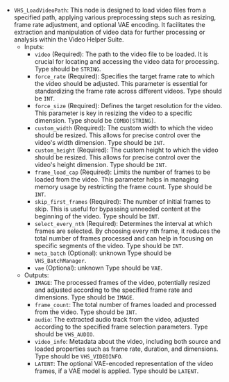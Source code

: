 - `VHS_LoadVideoPath`: This node is designed to load video files from a specified path, applying various preprocessing steps such as resizing, frame rate adjustment, and optional VAE encoding. It facilitates the extraction and manipulation of video data for further processing or analysis within the Video Helper Suite.
    - Inputs:
        - `video` (Required): The path to the video file to be loaded. It is crucial for locating and accessing the video data for processing. Type should be `STRING`.
        - `force_rate` (Required): Specifies the target frame rate to which the video should be adjusted. This parameter is essential for standardizing the frame rate across different videos. Type should be `INT`.
        - `force_size` (Required): Defines the target resolution for the video. This parameter is key in resizing the video to a specific dimension. Type should be `COMBO[STRING]`.
        - `custom_width` (Required): The custom width to which the video should be resized. This allows for precise control over the video's width dimension. Type should be `INT`.
        - `custom_height` (Required): The custom height to which the video should be resized. This allows for precise control over the video's height dimension. Type should be `INT`.
        - `frame_load_cap` (Required): Limits the number of frames to be loaded from the video. This parameter helps in managing memory usage by restricting the frame count. Type should be `INT`.
        - `skip_first_frames` (Required): The number of initial frames to skip. This is useful for bypassing unneeded content at the beginning of the video. Type should be `INT`.
        - `select_every_nth` (Required): Determines the interval at which frames are selected. By choosing every nth frame, it reduces the total number of frames processed and can help in focusing on specific segments of the video. Type should be `INT`.
        - `meta_batch` (Optional): unknown Type should be `VHS_BatchManager`.
        - `vae` (Optional): unknown Type should be `VAE`.
    - Outputs:
        - `IMAGE`: The processed frames of the video, potentially resized and adjusted according to the specified frame rate and dimensions. Type should be `IMAGE`.
        - `frame_count`: The total number of frames loaded and processed from the video. Type should be `INT`.
        - `audio`: The extracted audio track from the video, adjusted according to the specified frame selection parameters. Type should be `VHS_AUDIO`.
        - `video_info`: Metadata about the video, including both source and loaded properties such as frame rate, duration, and dimensions. Type should be `VHS_VIDEOINFO`.
        - `LATENT`: The optional VAE-encoded representation of the video frames, if a VAE model is applied. Type should be `LATENT`.
